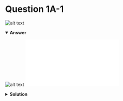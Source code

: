 # Question 1A-1
![alt text](q1A-1.png)

<details open>
<summary><b>Answer</b></summary>

![alt text](a1A-1.svg)
![alt text](a1A-1.py)
</details>

<details>
<summary><b>Solution</b></summary>

![alt text](s1A-1.png)
</details>
